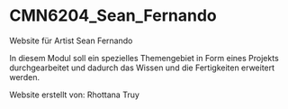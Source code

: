 # CMN6204_Sean_Fernando
Website für Artist Sean Fernando


In diesem Modul soll ein spezielles Themengebiet in Form eines Projekts durchgearbeitet und dadurch das Wissen und die Fertigkeiten erweitert werden.

Website erstellt von:
Rhottana Truy 
